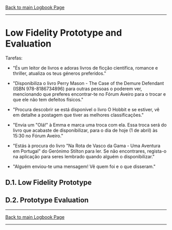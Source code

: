 [Back to main Logbook Page](../hci_logbook.md)

---
# Low Fidelity Prototype and Evaluation

Tarefas:
 - "És um leitor de livros e adoras livros de ficção científica, romance e thriller, atualiza os teus géneros preferidos."

 - "Disponibiliza o livro Perry Mason - The Case of the Demure Defendant (ISBN 978-8186734896) para outras pessoas o poderem ver, mencionando que preferes encontrar-te no Fórum Aveiro para o trocar e que ele não tem defeitos físicos." 

 - "Procura descobrir se está disponível o livro O Hobbit e se estiver, vê em detalhe a postagem que tiver as melhores classificações."

 - "Envia um "Olá!" à Emma e marca uma troca com ela. Essa troca será do livro que acabaste de disponibilizar, para o dia de hoje (1 de abril) às 15:30 no Fórum Aveiro."

 - "Estás à procura do livro "Na Rota de Vasco da Gama - Uma Aventura em Portugal" do Gerónimo Stilton para ler. Se não encontrares, regista-o na aplicação para seres lembrado quando alguém o disponibilizar."
 
 - "Alguém enviou-te uma mensagem! Vê quem foi e o que disseram."

## D.1. Low Fidelity Prototype

## D.2. Prototype Evaluation

---
[Back to main Logbook Page](../hci_logbook.md)

---